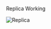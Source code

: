 Replica Working

![Replica](https://lh3.googleusercontent.com/USlLzCAAwHU8zGrcNcJIPhu7OE2bgRwzAnAX3tjY_sCQcxkfDu2CDWjvbz1t8QoLQ5QhiADqqxs0nFg=w1366-h698)
